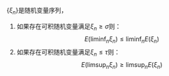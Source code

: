 $\{\xi_n\}$是随机变量序列，
1. 如果存在可积随机变量满足$\xi_n\ge \sigma$则：
$$
E(\liminf _n \xi_n)\le \liminf_n E(\xi_n)
$$
2. 如果存在可积随机变量满足$\xi_n\le \tau$则：
$$
E(\limsup_n \xi_n)\ge \limsup_n E(\xi_n)
$$
